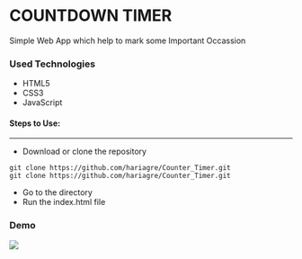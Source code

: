 <h1>COUNTDOWN TIMER</h1>

<p>Simple Web App which help to mark some Important Occassion</p>


<h3>Used Technologies</h3>
<ul>
  <li>HTML5</li>
  <li>CSS3</li>
  <li>JavaScript</li>
</ul>

#### Steps to Use:

---

- Download or clone the repository

```
git clone https://github.com/hariagre/Counter_Timer.git
git clone https://github.com/hariagre/Counter_Timer.git
```

- Go to the directory
- Run the index.html file


<h3> Demo </h3>
<img src="https://github.com/ayushseth07/Web-dev-mini-projects/blob/patch/Countdown_Timer/snap.PNG"/>
